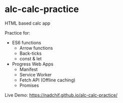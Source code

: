 # alc-calc-practice
HTML based calc app

Practice for:
* ES6 functions
  * Arrow functions
  * Back-ticks
  * const & let
* Progress Web Apps
  * Manifest
  * Service Worker
  * Fetch API (Offline caching)
  * Promises
  
Live Demo: https://nadchif.github.io/alc-calc-practice/
